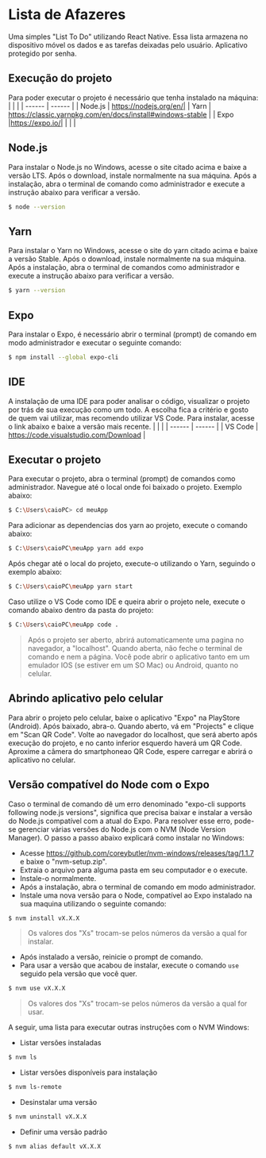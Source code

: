 # Lista de Afazeres

Uma simples "List To Do" utilizando React Native. Essa lista armazena no dispositivo móvel os dados e as tarefas deixadas pelo usuário. Aplicativo protegido por senha.

## Execução do projeto

Para poder executar o projeto é necessário que tenha instalado na máquina:  
|  |  |
| ------ | ------ |
| Node.js | https://nodejs.org/en/|
| Yarn | https://classic.yarnpkg.com/en/docs/install#windows-stable |
| Expo |https://expo.io/|
|  |  |

## Node.js

Para instalar o Node.js no Windows, acesse o site citado acima e baixe a versão LTS. Após o download, instale normalmente na sua máquina.
Após a instalação, abra o terminal de comando como administrador e execute a instrução abaixo para verificar a versão.
```sh
$ node --version
```
## Yarn

Para instalar o Yarn no Windows, acesse o site do yarn citado acima e baixe a versão Stable. Após o download, instale normalmente na sua máquina.
Após a instalação, abra o terminal de comandos como administrador e execute a instrução abaixo para verificar a versão.
```sh
$ yarn --version
```

## Expo

Para instalar o Expo, é necessário abrir o terminal (prompt) de comando em modo administrador e executar o seguinte comando:
```sh
$ npm install --global expo-cli
```
## IDE

A instalação de uma IDE para poder analisar o código, visualizar o projeto por trás de sua execução como um todo. A escolha fica a critério e gosto de quem vai utilizar, mas recomendo utilizar VS Code.
Para instalar, acesse o link abaixo e baixe a versão mais recente.
|  |  |
| ------ | ------ |
| VS Code | https://code.visualstudio.com/Download |


## Executar o projeto

Para executar o projeto, abra o terminal (prompt) de comandos como administrador. Navegue até o local onde foi baixado o projeto. Exemplo abaixo:
```sh
$ C:\Users\caioPC> cd meuApp  
```
Para adicionar as dependencias dos yarn ao projeto, execute o comando abaixo:
```sh
$ C:\Users\caioPC\meuApp yarn add expo
```
Após chegar até o local do projeto, execute-o utilizando o Yarn, seguindo o exemplo abaixo:
```sh
$ C:\Users\caioPC\meuApp yarn start
```
Caso utilize o VS Code como IDE e queira abrir o projeto nele, execute o comando abaixo dentro da pasta do projeto:
```sh
$ C:\Users\caioPC\meuApp code . 
```

>Após o projeto ser aberto, abrirá automaticamente uma pagina no navegador, a "localhost". Quando aberta, não feche o terminal de comando e nem a página.
>Você pode abrir o aplicativo tanto em um emulador IOS (se estiver em um SO Mac) ou Android, quanto no celular.

## Abrindo aplicativo pelo celular

Para abrir o projeto pelo celular, baixe o aplicativo "Expo" na PlayStore (Android). Após baixado, abra-o. Quando aberto, vá em "Projects" e clique em "Scan QR Code". Volte ao navegador do localhost, que será aberto após execução do projeto, e no canto inferior esquerdo haverá um QR Code. Aproxime a câmera do smartphoneao QR Code, espere carregar e abrirá o aplicativo no celular.

## Versão compatível do Node com o Expo

Caso o terminal de comando dê um erro denominado "expo-cli supports following node.js versions", significa que precisa baixar e instalar a versão do Node.js compatível com a atual do Expo. Para resolver esse erro, pode-se gerenciar várias versões do Node.js com o NVM (Node Version Manager). O passo a passo abaixo explicará como instalar no Windows:  

- Acesse https://github.com/coreybutler/nvm-windows/releases/tag/1.1.7 e baixe o "nvm-setup.zip".
- Extraia o arquivo para alguma pasta em seu computador e o execute.
- Instale-o normalmente.
- Após a instalação, abra o terminal de comando em modo administrador.
- Instale uma nova versão para o Node, compatível ao Expo instalado na sua maquina utilizando o seguinte comando:
```sh
$ nvm install vX.X.X
```
> Os valores dos "Xs" trocam-se pelos números da versão a qual for instalar.

- Após instalado a versão, reinicie o prompt de comando. 
- Para usar a versão que acabou de instalar, execute o comando `use` seguido pela versão que você quer.
```sh
$ nvm use vX.X.X
```
> Os valores dos "Xs" trocam-se pelos números da versão a qual for usar.

A seguir, uma lista para executar outras instruções com o NVM Windows:

- Listar versões instaladas
```sh
$ nvm ls
```
- Listar versões disponíveis para instalação
```sh
$ nvm ls-remote
```
- Desinstalar uma versão
```sh
$ nvm uninstall vX.X.X
```
- Definir uma versão padrão
```sh
$ nvm alias default vX.X.X
